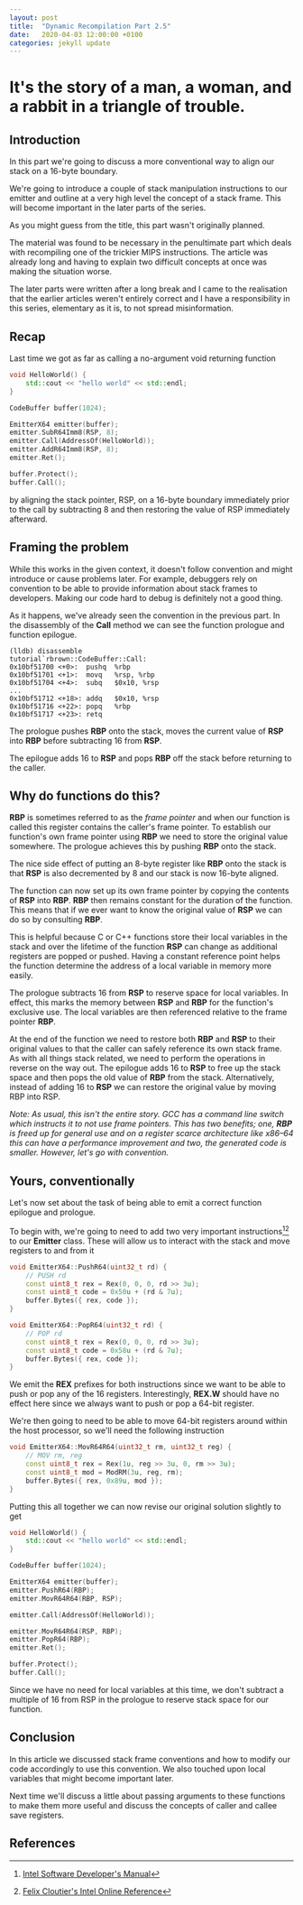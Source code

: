 ```yaml
---
layout: post
title:  "Dynamic Recompilation Part 2.5"
date:   2020-04-03 12:00:00 +0100
categories: jekyll update
---
```


# It's the story of a man, a woman, and a rabbit in a triangle of trouble.

## Introduction
In this part we're going to discuss a more conventional way to align our stack on a 16-byte boundary.

We're going to introduce a couple of stack manipulation instructions to our emitter and
outline at a very high level the concept of a stack frame. This will become important in the
later parts of the series.

As you might guess from the title, this part wasn't originally planned.

The material was found to be necessary in the penultimate part which deals
with recompiling one of the trickier MIPS instructions. The article was already long
and having to explain two difficult concepts at once was making the situation worse.

The later parts were written after a long break and I came to the realisation that
the earlier articles weren't entirely correct and I have a responsibility in this
series, elementary as it is, to not spread misinformation.

## Recap
Last time we got as far as calling a no-argument void returning function

```c++
void HelloWorld() {
    std::cout << "hello world" << std::endl;
}

CodeBuffer buffer(1024);

EmitterX64 emitter(buffer);
emitter.SubR64Imm8(RSP, 8);
emitter.Call(AddressOf(HelloWorld));
emitter.AddR64Imm8(RSP, 8);
emitter.Ret();

buffer.Protect();
buffer.Call();
```

by aligning the stack pointer, RSP, on a 16-byte boundary immediately
prior to the call by subtracting 8 and then restoring the value of RSP immediately afterward.

## Framing the problem
While this works in the given context, it doesn't follow convention and might
introduce or cause problems later. For example, debuggers rely on convention 
to be able to provide information about stack frames to developers.
Making our code hard to debug is definitely not a good thing.

As it happens, we've already seen the convention in the previous part. In the
disassembly of the **Call** method we can see the function prologue and function epilogue.

```text
(lldb) disassemble
tutorial`rbrown::CodeBuffer::Call:
0x10bf51700 <+0>:  pushq  %rbp
0x10bf51701 <+1>:  movq   %rsp, %rbp
0x10bf51704 <+4>:  subq   $0x10, %rsp
...
0x10bf51712 <+18>: addq   $0x10, %rsp
0x10bf51716 <+22>: popq   %rbp
0x10bf51717 <+23>: retq
```

The prologue pushes **RBP** onto the stack, moves the current value of **RSP** into **RBP**
before subtracting 16 from **RSP**.

The epilogue adds 16 to **RSP** and pops **RBP** off the stack before returning to the caller.

## Why do functions do this?
**RBP** is sometimes referred to as the _frame pointer_ and when our function is called
this register contains the caller's frame pointer. To establish our function's own
frame pointer using **RBP** we need to store the original value somewhere. 
The prologue achieves this by pushing **RBP** onto the stack.

The nice side effect of putting an 8-byte register like **RBP** onto the stack
is that **RSP** is also decremented by 8 and our stack is now 16-byte aligned.

The function can now set up its own frame pointer by copying the contents of 
**RSP** into **RBP**. **RBP** then remains constant for the duration of the function.
This means that if we ever want to know the original value of **RSP** we can 
do so by consulting **RBP**.

This is helpful because C or C++ functions store their local variables in the 
stack and over the lifetime of the function **RSP** can change as additional 
registers are popped or pushed. Having a constant reference point helps the 
function determine the address of a local variable in memory more easily.

The prologue subtracts 16 from **RSP** to reserve space for local variables. 
In effect, this marks the memory between **RSP** and **RBP** for the function's 
exclusive use. The local variables are then referenced relative to the frame pointer **RBP**.

At the end of the function we need to restore both **RBP** and **RSP** to their
original values to that the caller can safely reference its own stack frame. 
As with all things stack related, we need to perform the operations in reverse on the way out. 
The epilogue adds 16 to **RSP** to free up the stack space and then pops the old 
value of **RBP** from the stack. Alternatively, instead of adding 16 to **RSP** 
we can restore the original value by moving RBP into RSP. 

_Note: As usual, this isn't the entire story. GCC has a command line switch which instructs it
to not use frame pointers. This has two benefits; one, **RBP** is freed up for general use and on 
a register scarce architecture like x86–64 this can have a performance improvement
and two, the generated code is smaller. However, let's go with convention._

## Yours, conventionally
Let's now set about the task of being able to emit a correct function epilogue and prologue.

To begin with, we're going to need to add two very important instructions[^1][^2] to our **Emitter** class.
These will allow us to interact with the stack and move registers to and from it

```c++
void EmitterX64::PushR64(uint32_t rd) {
    // PUSH rd
    const uint8_t rex = Rex(0, 0, 0, rd >> 3u);
    const uint8_t code = 0x50u + (rd & 7u);
    buffer.Bytes({ rex, code });
}

void EmitterX64::PopR64(uint32_t rd) {
    // POP rd
    const uint8_t rex = Rex(0, 0, 0, rd >> 3u);
    const uint8_t code = 0x58u + (rd & 7u);
    buffer.Bytes({ rex, code });
}
```

We emit the **REX** prefixes for both instructions since we want to be able to
push or pop any of the 16 registers. Interestingly, **REX.W** should have no 
effect here since we always want to push or pop a 64-bit register.

We're then going to need to be able to move 64-bit registers around within the host processor,
so we'll need the following instruction

```c++
void EmitterX64::MovR64R64(uint32_t rm, uint32_t reg) {
    // MOV rm, reg
    const uint8_t rex = Rex(1u, reg >> 3u, 0, rm >> 3u);
    const uint8_t mod = ModRM(3u, reg, rm);
    buffer.Bytes({ rex, 0x89u, mod });
}
```

Putting this all together we can now revise our original solution slightly to get

```c++
void HelloWorld() {
    std::cout << "hello world" << std::endl;
}

CodeBuffer buffer(1024);

EmitterX64 emitter(buffer);
emitter.PushR64(RBP);
emitter.MovR64R64(RBP, RSP);

emitter.Call(AddressOf(HelloWorld));

emitter.MovR64R64(RSP, RBP);
emitter.PopR64(RBP);
emitter.Ret();

buffer.Protect();
buffer.Call();
```

Since we have no need for local variables at this time, we don't subtract 
a multiple of 16 from RSP in the prologue to reserve stack space for our function.

## Conclusion
In this article we discussed stack frame conventions and how to modify our code
accordingly to use this convention. We also touched upon local variables that might become important later.

Next time we'll discuss a little about passing arguments to these functions to 
make them more useful and discuss the concepts of caller and callee save registers.

## References

[^1]: [Intel Software Developer's Manual][intel-reference-manual]
[^2]: [Felix Cloutier's Intel Online Reference][intel-online-reference-cloutier]

[intel-reference-manual]: https://software.intel.com/content/www/us/en/develop/download/intel-64-and-ia-32-architectures-sdm-combined-volumes-1-2a-2b-2c-2d-3a-3b-3c-3d-and-4.html
[intel-online-reference-cloutier]: https://www.felixcloutier.com/x86/